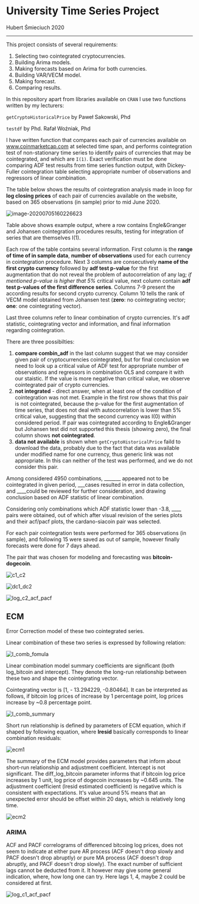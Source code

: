 # University Time Series Project
Hubert Śmieciuch 2020

------

This project consists of several requirements:

1. Selecting two cointegrated cryptocurrencies.
2. Building Arima models.
3. Making forecasts based on Arima for both currencies.
4. Building VAR/VECM model.
5. Making forecast.
6. Comparing results.  

In this repository apart from libraries available on `CRAN` I use two functions written by my lecturers:

`getCryptoHistoricalPrice` by Paweł Sakowski, Phd 

`testdf` by Phd. Rafał Woźniak, Phd

I have written function that compares each pair of currencies available on www.coinmarketcap.com at selected time span, and performs cointegration test of non-stationary time series to identify pairs of currencies that may be cointegrated, and which are `I(1)`. Exact verification must be done comparing ADF test results from time series function output, with Dickey-Fuller cointegration table selecting appropriate number of observations and regressors of linear combination.

The table below shows the results of cointegration analysis made in loop for **log closing prices**  of each pair of currencies available on the website, based on 365 observations (in sample) prior to mid June 2020. 

![image-20200705160226623](C:\Users\Hubert\AppData\Roaming\Typora\typora-user-images\image-20200705160226623.png)

Table above shows example output, where a row contains Engle&Granger and Johansen cointegration procedures results, testing for integration of series that are themselves I(1).

Each row of the table contains several information. First column  is the **range of  time of in sample data**, **number of observations** used for each currency in cointegration procedure. Next 3 columns are consecutively **name of the first crypto currency** followed by **adf test p-value** for the first augmentation that do not reveal the problem of autocorrelation of any lag; *if mentioned p-value is higher that 5%* critical value, next column contain **adf test p-values of the first difference series**. Columns 7-9 present the according results for second crypto currency.   Column 10 tells the rank of VECM model obtained from Johansen test (**zero**: no cointegrating vector; **one**: one cointegrating vector). 

Last three columns refer to linear combination of crypto currencies. It's adf statistic, cointegrating vector and information, and final information regarding cointegration.

There are three possibilties:

1. **compare combin_adf** in the last column suggest that we may consider given pair of cryptocurrencies cointegrated, but for final conclusion we need to look up a critical value of ADF test for appropriate number of observations and regressors in combination OLS and compare it with our staistic. If the value is more negative than critical value, we observe cointegrated pair of crypto currencies. 
2. **not integrated** - direct answer, when at least one of the condition of cointegration was not met. Example in the first row shows that this pair is not cointegrated, because the p-value for the first augmentation of time series, that does not deal with autocorrelation is lower than 5% critical value, suggesting that the second currency was I(0) within considered period. If pair was cointegrated according to Engle&Granger but Johansen test did not supported this thesis (showing zero), the final column shows **not cointegrated**. 
3. **data not available** is shown when ``getCryptoHistoricalPrice`` faild to download the data, probably due to the fact that data was available under modified name for one currency, thus generic link was not appropriate. In this can neither of the test was performed, and we do not consider this pair.



Among considered 4950 combinations, _______ appeared not to be cointegrated in given period, ___cases resulted in error in data collection, and ____could be reviewed for further consideration, and drawing conclusion based on ADF statistic of linear combination.

Considering only combinations which ADF statistic lower than -3.8, ____ pairs were obtained, out of which after visual revision of the series plots and their acf/pacf plots, the cardano-siacoin pair was selected.  

For each pair cointegration tests were performed for 365 observations (in sample), and following 15 were saved as out of sample, however finally forecasts were done for 7 days ahead.

The pair that was chosen for modeling and forecasting was **bitcoin-dogecoin**. 

![c1_c2](./img/c1_c2.png)



![dc1_dc2](./img/dc1_dc2.png)





![log_c2_acf_pacf](./img/log_c2_acf_pacf.png)







## ECM

Error Correction model of these two cointegrated series.

Linear combination of these two series is expressed by following relation:

![l_comb_fomula](.\img\l_comb_fomula.PNG)



Linear combination model summary coefficients are significant (both log_bitcoin and intercept). They denote the long-run relationship between these two and shape the cointegrating vector. 

Cointegrating vector is [1, - 13.294229, -0.80464]. It can be interpreted as follows, if bitcoin log prices of increase by 1 percentage point, log prices increase by  ~0.8 percentage point.

![l_comb_summary](.\img\l_comb_summary.PNG)

 

Short run relationship is defined by parameters of ECM equation, which if shaped by following equation, where **lresid** basically corresponds to linear combination residuals:

![ecm1](.\img\ecm1.PNG)

The summary of the ECM model provides parameters that inform about short-run relationship and adjustment coefficient. Intercept is not significant. The diff_log_bitcoin parameter informs that if bitcoin log price increases by 1 unit, log price of dogecoin increases by ~0.645 units. The adjustment coefficient (lresid estimated coefficient) is negative which is consistent with expectations. It's value around 5% means that an unexpected error should be offset within 20 days, which is relatively long time.

![ecm2](.\img\ecm2.PNG)







### ARIMA

ACF and PACF correlograms of differenced bitcoing log prices, does not seem to indicate at either pure AR process (ACF doesn't drop slowly and PACF doesn't drop abruptly) or pure MA process (ACF doesn't drop abruptly, and PACF doesn't drop slowly). The exact number of sufficient lags cannot be deducted from it. It however may give some general indication, where, how long one can try. Here lags 1, 4, maybe 2 could be considered at first.

 ![log_c1_acf_pacf](./img/log_c1_acf_pacf.png)

